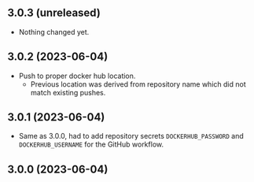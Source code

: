 ## 3.0.3 (unreleased)


- Nothing changed yet.


## 3.0.2 (2023-06-04)


- Push to proper docker hub location.
  * Previous location was derived from repository name which did not match existing pushes.


## 3.0.1 (2023-06-04)


- Same as 3.0.0, had to add repository secrets `DOCKERHUB_PASSWORD` and `DOCKERHUB_USERNAME` for the GitHub workflow.


## 3.0.0 (2023-06-04)

